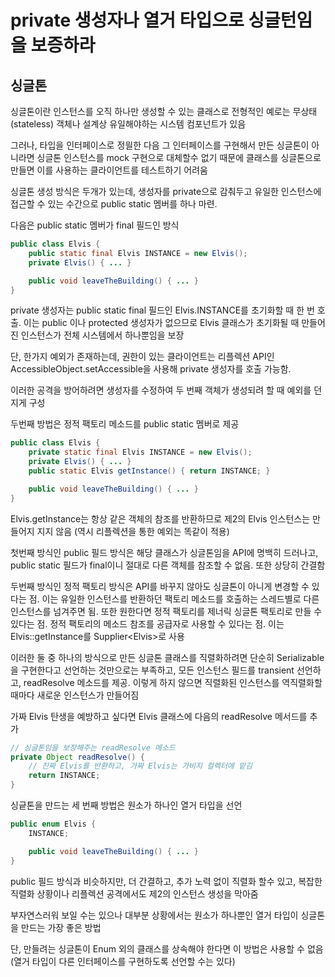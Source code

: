 # private 생성자나 열거 타입으로 싱글턴임을 보증하라

## 싱글톤

싱글톤이란 인스턴스를 오직 하나만 생성할 수 있는 클래스로 전형적인 예로는 무상태(stateless) 객체나 설계상 유일해야하는 시스템 컴포넌트가 있음

그러나, 타입을 인터페이스로 정읠한 다음 그 인터페이스를 구현해서 만든 싱글톤이 아니라면 싱글톤 인스턴스를 mock 구현으로 대체할수 없기 때문에 클래스를 싱글톤으로 만들면 이를 사용하는 클라이언트를 테스트하기 어려움

싱글톤 생성 방식은 두개가 있는데, 생성자를 private으로 감춰두고 유일한 인스턴스에 접근할 수 있는 수간으로 public static 멤버를 하나 마련.

다음은 public static 멤버가 final 필드인 방식

```java
public class Elvis {
    public static final Elvis INSTANCE = new Elvis();
    private Elvis() { ... }

    public void leaveTheBuilding() { ... }
}
```

private 생성자는 public static final 필드인 Elvis.INSTANCE를 초기화할 때 한 번 호출. 이는 public 이나 protected 생성자가 없으므로 Elvis 클래스가 초기화될 때 만들어진 인스턴스가 전체 시스템에서 하나뿐임을 보장

단, 한가지 예외가 존재하는데, 권한이 있는 클라이언트는 리플렉션 API인 AccessibleObject.setAccessible을 사용해 private 생성자를 호출 가능함.

이러한 공격을 방어하려면 생성자를 수정하여 두 번째 객체가 생성되려 할 때 예외를 던지게 구성

두번째 방법은 정적 팩토리 메소드를 public static 멤버로 제공

```java
public class Elvis {
    private static final Elvis INSTANCE = new Elvis();
    private Elvis() { ... }
    public static Elvis getInstance() { return INSTANCE; }

    public void leaveTheBuilding() { ... }
}
```

Elvis.getInstance는 항상 같은 객체의 참조를 반환하므로 제2의 Elvis 인스턴스는 만들어지 지지 않음 (역시 리플렉션을 통한 예외는 똑같이 적용)

첫번째 방식인 public 필드 방식은 해당 클래스가 싱글톤임을 API에 명백히 드러나고, public static 필드가 final이니 절대로 다른 객체를 참조할 수 없음. 또한 상당히 간결함

두번째 방식인 정적 팩토리 방식은 API를 바꾸지 않아도 싱글톤이 아니게 변경할 수 있다는 점. 이는 유일한 인스턴스를 반환하던 팩토리 메소드를 호출하는 스레드별로 다른 인스턴스를 넘겨주면 됨. 또한 원한다면 정적 팩토리를 제너릭 싱글톤 팩토리로 만들 수 있다는 점. 정적 팩토리의 메소드 참조를 공급자로 사용할 수 있다는 점. 이는 Elvis::getInstance를 Supplier\<Elvis>로 사용

이러한 둘 중 하나의 방식으로 만든 싱글톤 클래스를 직렬화하려면 단순히 Serializable을 구현한다고 선언하는 것만으로는 부족하고, 모든 인스턴스 필드를 transient 선언하고, readResolve 메소드를 제공. 이렇게 하지 않으면 직렬화된 인스턴스를 역직렬화할 때마다 새로운 인스턴스가 만들어짐

가짜 Elvis 탄생을 예방하고 싶다면 Elvis 클래스에 다음의 readResolve 메서드를 추가

```java
// 싱글톤임을 보장해주는 readResolve 메소드
private Object readResolve() {
    // 진짜 Elvis를 반환하고, 가짜 Elvis는 가비지 컬렉터에 맡김
    return INSTANCE;
}
```

싱긑톤을 만드는 세 번째 방법은 원소가 하나인 열거 타입을 선언

```java
public enum Elvis {
    INSTANCE;

    public void leaveTheBuilding() { ... }
}
```

public 필드 방식과 비슷하지만, 더 간결하고, 추가 노력 없이 직렬화 할수 있고, 복잡한 직렬화 상황이나 리플렉션 공격에서도 제2의 인스턴스 생성을 막아줌

부자연스러워 보일 수는 있으나 대부분 상황에서는 원소가 하나뿐인 열거 타입이 싱글톤을 만드는 가장 좋은 방법

단, 만들려는 싱글톤이 Enum 외의 클래스를 상속해야 한다면 이 방법은 사용할 수 없음(열거 타입이 다른 인터페이스를 구현하도록 선언할 수는 있다)

